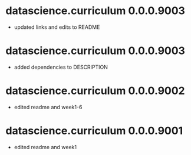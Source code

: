 # datascience.curriculum 0.0.0.9003

* updated links and edits to README

# datascience.curriculum 0.0.0.9003

* added dependencies to DESCRIPTION

# datascience.curriculum 0.0.0.9002

* edited readme and week1-6 

# datascience.curriculum 0.0.0.9001

* edited readme and week1 
